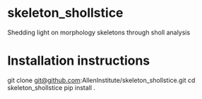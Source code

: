 # skeleton_shollstice

Shedding light on morphology skeletons through sholl analysis


Installation instructions
=========================
git clone git@github.com:AllenInstitute/skeleton_shollstice.git
cd skeleton_shollstice
pip install .